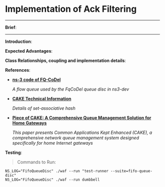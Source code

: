# Implementation of Ack Filtering
---
**Brief**: 

---

**Introduction**:



**Expected Advantages**: 



**Class Relationships, coupling and implementation details**: 

**References**:
* [**ns-3 code of FQ-CoDel**](https://gitlab.com/nsnam/ns-3-dev/blob/master/src/traffic-control/model/fq-codel-queue-disc.h) 
  
  _A flow queue used by the FqCoDel queue disc in ns3-dev_

* [**CAKE Technical Information**](https://www.bufferbloat.net/projects/codel/wiki/CakeTechnical/)
  
  _Details of set-associative hash_
 
* [**Piece of CAKE: A Comprehensive Queue Management Solution for Home Gateways**](https://arxiv.org/pdf/1804.07617.pdf)

  _This paper presents Common Applications Kept Enhanced (CAKE), a comprehensive network queue management system designed specifically for home Internet gateways_
  
**Testing**: 

> Commands to Run:
```shell
NS_LOG="FifoQueueDisc" ./waf --run "test-runner --suite=fifo-queue-disc"
NS_LOG="FifoQueueDisc" ./waf --run dumbbell
```
